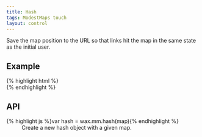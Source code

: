 ```yaml
---
title: Hash
tags: ModestMaps touch
layout: control
---
```


Save the map position to the URL so that links hit the map in the same state as
the initial user.

## Example

<div class='live'>
{% highlight html %}
<div id='map-div'></div>
<script>
var mm = com.modestmaps;
var tilejson = {
  tilejson: '1.0.0',
  scheme: 'tms',
  tiles: ['http://a.tiles.mapbox.com/mapbox/1.0.0/natural-earth-2/{z}/{x}/{y}.png']
};

var map = new mm.Map('map-div',
  new wax.mm.connector(tilejson));

wax.mm.hash(map);

map.setCenterZoom(new mm.Location(10, 20), 2);
</script>
{% endhighlight %}
</div>

## API

<dl>
  <dt>{% highlight js %}var hash = wax.mm.hash(map){% endhighlight %}</dt>
  <dd>
    Create a new hash object with a given map.
  </dd>
</dl>
